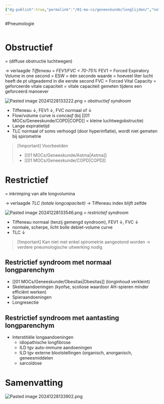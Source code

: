 ```yaml
---
{"dg-publish":true,"permalink":"/01-mo-cs/geneeskunde/longlijden/","noteIcon":"","created":"2024-12-28T13:25:22.971+01:00","updated":"2024-12-29T13:58:44.138+01:00"}
---
```


#Pneumologie 
```table-of-contents
```
# Obstructief
= (diffuse obstructie luchtwegen)

-> verlaagde *Tiffeneau = FEV1/FVC < 70-75%*
	 FEV1 = Forced Expiratory Volume in one second = ESW = één seconde waarde = hoeveel liter lucht heeft de pt uitgeademd in die eerste second
	 FVC = Forced Vital Capacity = geforceerde vitale capaciteit = vitale capaciteit gemeten tijdens een geforceerd manoever

![Pasted image 20241228133222.png](/img/user/06%20Toolkit/Files/Pasted%20image%2020241228133222.png)
*= obstructief syndroom*
- Tiffeneau ↓, FEV1 ↓, FVC normaal of ↓
- Flow/volume curve is *concaaf* (bij [[01 MOCs/Geneeskunde/COPD\|COPD]] < kleine luchtwegobstructie)
- Lange expiratietijd
- TLC normaal of soms verhoogd (door hyperinflatie), wordt niet gemeten bij spirometrie


> [!important] Voorbeelden
> - [[01 MOCs/Geneeskunde/Astma\|Astma]]
> - [[01 MOCs/Geneeskunde/COPD\|COPD]]

# Restrictief
= inkrimping van alle longvolumina

-> verlaagde *TLC (totale longcapaciteit)*
-> Tiffeneau index blijft zelfde

![Pasted image 20241228133546.png](/img/user/06%20Toolkit/Files/Pasted%20image%2020241228133546.png)
*= restrictief syndroom*
- Tiffeneau normaal (tenzij gemengd syndroom), FEV1 ↓, FVC ↓
- normale, scherpe, licht bolle debiet-volume curve
- TLC ↓

> [!important] Kan niet met enkel spirometrie aangeotond worden
> -> verdere pneumologische uitwerking nodig

## Restrictief syndroom met normaal longparenchym
- [[01 MOCs/Geneeskunde/Obesitas\|Obesitas]] (longinhoud verkleint)
- Skeletaandoeningen (kyofse, scoliose waardoor AH-spieren minder efficiënt werken)
- Spieraandoeningen
- Longresectie
## Restrictief syndroom met aantasting longparenchym
- Interstitiële longaandoeningen
	- idiopathische longfibrose
	- ILD tgv auto-immune aandoeningen
	- ILD tgv externe blootstellingen (organisch, anorganisch, geneesmiddelen
	- sarcoïdose

# Samenvatting
![Pasted image 20241228133902.png](/img/user/06%20Toolkit/Files/Pasted%20image%2020241228133902.png)
